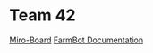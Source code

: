 # Team 42

[Miro-Board](https://miro.com/welcomeonboard/RHJXeFpKM0d6Qkk1aHZnbTg1ZGt4OHV5eHRsc0VoN1JZWjlvT3V1Tzg3b0VNUXdwekpadDYyZExHL0puRHhKUkZXVGVuNS82V212bng3SjdmQnY2ZGtIV2xhS0t3UkFSeGNEUnhsNWFzbkcrWURYb1lpczJVMzhIWmF6bnpQQ2FzVXVvMm53MW9OWFg5bkJoVXZxdFhRPT0hdjE=?share_link_id=118598855838)
[FarmBot Documentation](https://developer.farm.bot/v15/docs/farmbot-js.html)
